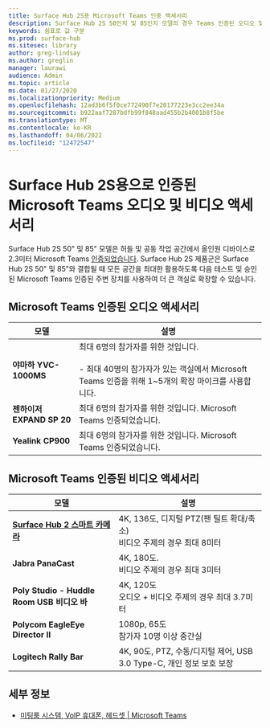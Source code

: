 ```yaml
---
title: Surface Hub 2S용 Microsoft Teams 인증 액세서리
description: Surface Hub 2S 50인치 및 85인치 모델의 경우 Teams 인증된 오디오 및 비디오 액세서리를 참조하세요.
keywords: 쉼표로 값 구분
ms.prod: surface-hub
ms.sitesec: library
author: greg-lindsay
ms.author: greglin
manager: laurawi
audience: Admin
ms.topic: article
ms.date: 01/27/2020
ms.localizationpriority: Medium
ms.openlocfilehash: 12ad3b6f5f0ce772490f7e20177223e3cc2ee34a
ms.sourcegitcommit: b922aaf7287bdfb99f848aad455b2b4001b8f5be
ms.translationtype: MT
ms.contentlocale: ko-KR
ms.lasthandoff: 04/06/2022
ms.locfileid: "12472547"
---
```

# <a name="microsoft-teams-certified-audio-and-video-accessories-for-surface-hub-2s"></a>Surface Hub 2S용으로 인증된 Microsoft Teams 오디오 및 비디오 액세서리

Surface Hub 2S 50" 및 85" 모델은 허들 및 공동 작업 공간에서 올인원 디바이스로 2.3미터 Microsoft Teams [인증되었습니다](https://www.microsoft.com/microsoft-teams/across-devices/devices/category/teams-rooms/20). Surface Hub 2S 제품군은 Surface Hub 2S 50" 및 85"와 결합될 때 모든 공간을 최대한 활용하도록 다음 테스트 및 승인된 Microsoft Teams 인증된 주변 장치를 사용하여 더 큰 객실로 확장할 수 있습니다.

## <a name="microsoft-teams-certified-audio-accessories"></a>Microsoft Teams 인증된 오디오 액세서리 

| 모델                                | 설명                                                                                                                                                                                                                                                                                              |
| ------------------------------------ | -------------------------------------------------------------------------------------------------------------------------------------------------------------------------------------------------------------------------------------------------------------------------------------------------------- |
| **야마하 YVC-1000MS**<br>        | 최대 6명의 참가자를 위한 것입니다.<br><br>- 최대 40명의 참가자가 있는 객실에서 Microsoft Teams 인증을 위해 1~5개의 확장 마이크를 사용합니다.                                                                                                                                                               |
| **젠하이저 EXPAND SP 20**<br> | 최대 6명의 참가자를 위한 것입니다. Microsoft Teams 인증되었습니다.                                                                                                                                                                                                                                                   |
| **Yealink CP900**<br>           | 최대 6명의 참가자를 위한 것입니다. Microsoft Teams 인증되었습니다.                                                                                                                                                                                                                                                   |

 
## <a name="microsoft-teams-certified-video-accessories"></a>Microsoft Teams 인증된 비디오 액세서리

| 모델                                       | 설명                                                                    |
| ------------------------------------------- | ------------------------------------------------------------------------------ |
| **[Surface Hub 2 스마트 카메라](surface-hub-2-smart-camera.md)**<br>          | 4K, 136도, 디지털 PTZ(팬 틸트 확대/축소)<br>비디오 주제의 경우 최대 8미터 |
| **Jabra PanaCast**<br>                  | 4K, 180도.<br>비디오 주제의 경우 최대 3미터                          |
| **Poly Studio - Huddle Room USB 비디오 바** | 4K, 120도<br>오디오 + 비디오 주제의 경우 최대 3.7미터                 |
| **Polycom EagleEye Director II**<br>    | 1080p, 65도<br>참가자 10명 이상 중간실                             |
| **Logitech Rally Bar**                      | 4K, 90도, PTZ, 수동/디지털 제어, USB 3.0 Type-C, 개인 정보 보호 보장 |

## <a name="learn-more"></a>세부 정보

- [미팅룸 시스템, VoIP 휴대폰, 헤드셋 | Microsoft Teams](https://www.microsoft.com/microsoft-teams/across-devices/)
